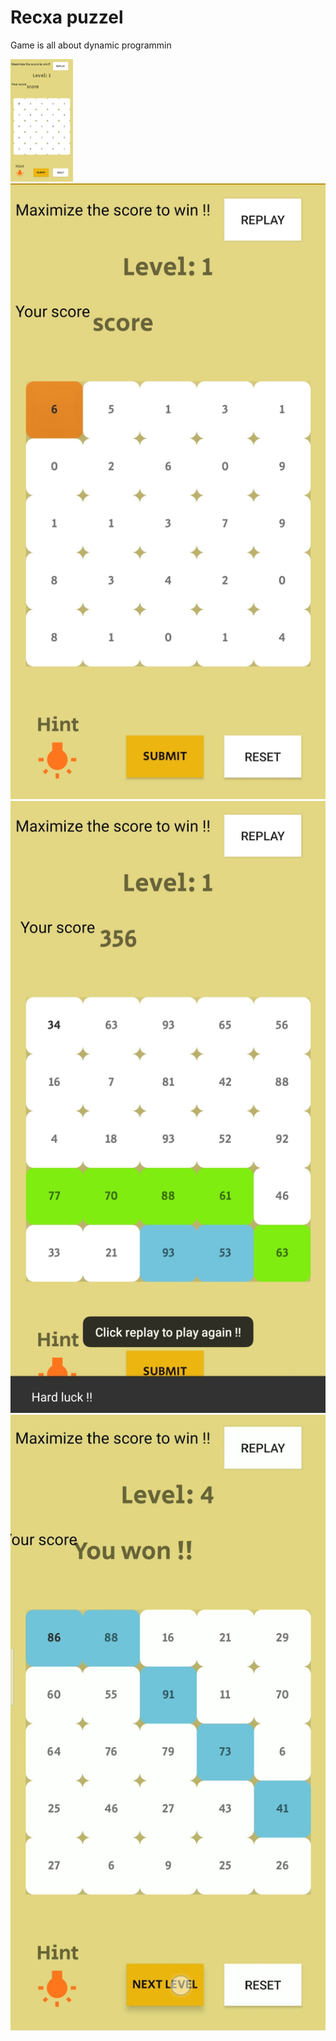 # Recxa puzzel

Game is all about dynamic programmin

<img src = "images/IMG_20200920_200637.jpg" width="100"/>
<img src = "images/IMG_20200920_200657.jpg"/>
<img src = "images/IMG_20200920_200715.jpg"/>
<img src = "images/IMG_20200920_200727.jpg"/>
